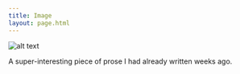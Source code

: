 ```yaml
---
title: Image
layout: page.html
---
```


![alt text](images/cat.jpg "Cat")

A super-interesting piece of prose I had already written weeks ago.

